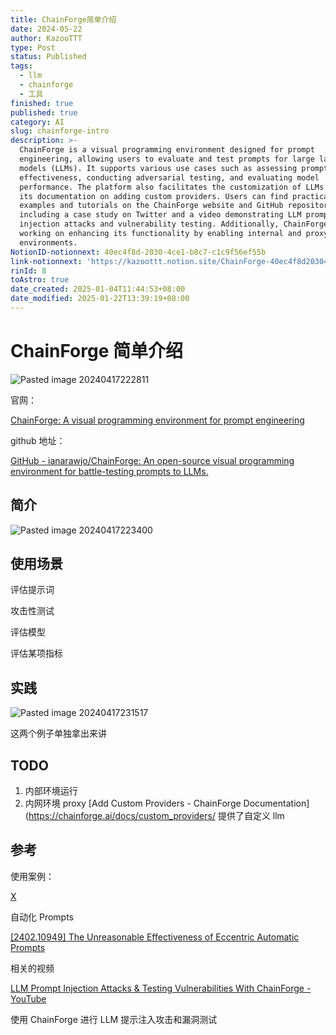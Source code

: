 ```yaml
---
title: ChainForge简单介绍
date: 2024-05-22
author: KazooTTT
type: Post
status: Published
tags:
  - llm
  - chainforge
  - 工具
finished: true
published: true
category: AI
slug: chainforge-intro
description: >-
  ChainForge is a visual programming environment designed for prompt
  engineering, allowing users to evaluate and test prompts for large language
  models (LLMs). It supports various use cases such as assessing prompt
  effectiveness, conducting adversarial testing, and evaluating model
  performance. The platform also facilitates the customization of LLMs through
  its documentation on adding custom providers. Users can find practical
  examples and tutorials on the ChainForge website and GitHub repository,
  including a case study on Twitter and a video demonstrating LLM prompt
  injection attacks and vulnerability testing. Additionally, ChainForge is
  working on enhancing its functionality by enabling internal and proxy network
  environments.
NotionID-notionnext: 40ec4f8d-2030-4ce1-b8c7-c1c9f56ef55b
link-notionnext: 'https://kazoottt.notion.site/ChainForge-40ec4f8d20304ce1b8c7c1c9f56ef55b'
rinId: 8
toAstro: true
date_created: 2025-01-04T11:44:53+08:00
date_modified: 2025-01-22T13:39:19+08:00
---
```


# ChainForge 简单介绍

![Pasted image 20240417222811](https://pictures.kazoottt.top/2024/05/20240522-c31876b89dcb822e411af1ef7992eb49.png)

官网：

[ChainForge: A visual programming environment for prompt engineering](https://chainforge.ai/)

github 地址：

[GitHub - ianarawjo/ChainForge: An open-source visual programming environment for battle-testing prompts to LLMs.](https://github.com/ianarawjo/ChainForge)

## 简介

![Pasted image 20240417223400](https://pictures.kazoottt.top/2024/05/20240522-a9e96bff073602718c11943e61bcf758.png)

## 使用场景

评估提示词

攻击性测试

评估模型

评估某项指标

## 实践

![Pasted image 20240417231517](https://pictures.kazoottt.top/2024/05/20240522-5fea389ac9bca4a43c076dc442d374e6.png)

这两个例子单独拿出来讲

## TODO

1. 内部环境运行
2. 内网环境 proxy [Add Custom Providers - ChainForge Documentation](<https://chainforge.ai/docs/custom_providers/> 提供了自定义 llm

## 参考

使用案例：

[X](https://twitter.com/9hills/status/1772467763165958602)

自动化 Prompts

[\[2402.10949\] The Unreasonable Effectiveness of Eccentric Automatic Prompts](https://arxiv.org/abs/2402.10949)

相关的视频

[LLM Prompt Injection Attacks & Testing Vulnerabilities With ChainForge - YouTube](https://www.youtube.com/watch?v=x1_uEnoxvNs)

使用 ChainForge 进行 LLM 提示注入攻击和漏洞测试
